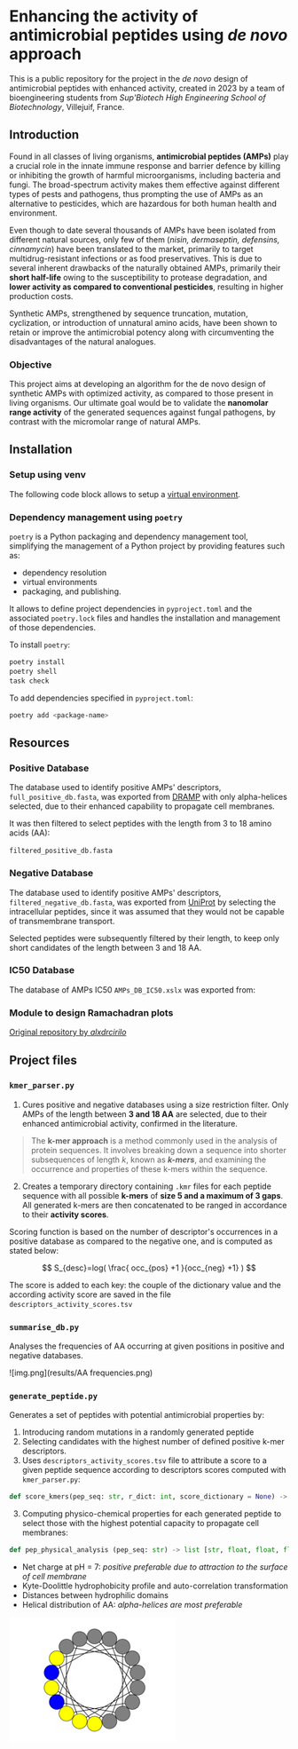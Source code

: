 # Enhancing the activity of antimicrobial peptides using _de novo_ approach
This is a public repository for the project in the _de novo_ design of antimicrobial peptides with enhanced activity, created in 2023 by a team of bioengineering students from _Sup'Biotech High Engineering School of Biotechnology_, Villejuif, France.

## Introduction

Found in all classes of living organisms, **antimicrobial peptides (AMPs)** play a crucial role in the innate immune response and barrier defence by killing or inhibiting the growth of harmful microorganisms, including bacteria and fungi. The broad-spectrum activity makes them effective against different types of pests and pathogens, thus prompting the use of AMPs as an alternative to pesticides, which are hazardous for both human health and environment. 

Even though to date several thousands of AMPs have been isolated from different natural sources, only few of them (_nisin, dermaseptin, defensins, cinnamycin_) have been translated to the market, primarily to target multidrug-resistant infections or as food preservatives. 
This is due to several inherent drawbacks of the naturally obtained AMPs, primarily their **short half-life** owing to the susceptibility to protease degradation, and **lower activity as compared to conventional pesticides**, resulting in higher production costs. 

Synthetic AMPs, strengthened by sequence truncation, mutation, cyclization, or introduction of unnatural amino acids, have been shown to retain or improve the antimicrobial potency along with circumventing the disadvantages of the natural analogues.

### Objective

This project aims at developing an algorithm for the de novo design of synthetic AMPs with optimized activity, as compared to those present in living organisms. Our ultimate goal would be to validate the **nanomolar range activity** of the generated sequences against fungal pathogens, by contrast with the micromolar range of natural AMPs. 

## Installation
### Setup using venv

The following code block allows to setup a [virtual environment](https://docs.python.org/3/library/venv.html).

### Dependency management using ```poetry```

```poetry``` is a Python packaging and dependency management tool, simplifying the management of a Python project by providing features such as:

- dependency resolution
- virtual environments
- packaging, and publishing. 

It allows to define project dependencies in ```pyproject.toml``` and the associated ```poetry.lock``` files and handles the installation and management of those dependencies.

To install ```poetry```:

```bash
poetry install
poetry shell
task check
```

To add dependencies specified in ```pyproject.toml```: 

```bash
poetry add <package-name>
```

## Resources 

### Positive Database

The database used to identify positive AMPs' descriptors, ```full_positive_db.fasta```, was exported from [DRAMP](http://dramp.cpu-bioinfor.org) with only alpha-helices selected, due to their enhanced capability to propagate cell membranes.

It was then filtered to select peptides with the length from 3 to 18 amino acids (AA):

```filtered_positive_db.fasta```

### Negative Database 

The database used to identify positive AMPs' descriptors, ```filtered_negative_db.fasta```, was exported from [UniProt](https://www.uniprot.org/) by selecting the intracellular peptides, since it was assumed that they would not be capable of transmembrane transport. 

Selected peptides were subsequently filtered by their length, to keep only short candidates of the length between 3 and 18 AA.

### IC50 Database

The database of AMPs IC50 ```AMPs_DB_IC50.xslx``` was exported from: 

### Module to design Ramachadran plots

[Original repository by _alxdrcirilo_ ](https://github.com/alxdrcirilo/RamachanDraw)

## Project files 

### ```kmer_parser.py```

1. Cures positive and negative databases using a size restriction filter. Only AMPs of the length between **3 and 18 AA** are selected, due to their enhanced antimicrobial activity, confirmed in the literature.

> The **k-mer approach** is a method commonly used in the analysis of protein sequences. It involves breaking down a sequence into shorter subsequences of length _k_, known as _**k-mers**_, and examining the occurrence and properties of these k-mers within the sequence.

2. Creates a temporary directory containing ```.kmr``` files for each peptide sequence with all possible **k-mers** of **size 5 and a maximum of 3 gaps**. 
All generated k-mers are then concatenated to be ranged in accordance to their **activity scores**.

Scoring function is based on the number of descriptor's occurrences in a positive database as compared to the negative one, and is computed as stated below: 

$$
S_{desc}=log( \frac{ occ_{pos} +1 }{occ_{neg} +1} )
$$

The score is added to each key: the couple of the dictionary value and the according activity score are saved in the file ```descriptors_activity_scores.tsv``` 

### ```summarise_db.py``` 

Analyses the frequencies of AA occurring at given positions in positive and negative databases.

![img.png](results/AA frequencies.png)

### ```generate_peptide.py```

Generates a set of peptides with potential antimicrobial properties by:
1. Introducing random mutations in a randomly generated peptide 
2. Selecting candidates with the highest number of defined positive k-mer descriptors. 
3. Uses ```descriptors_activity_scores.tsv``` file to attribute a score to a given peptide sequence according to descriptors scores computed with ```kmer_parser.py```:

``` Python 
def score_kmers(pep_seq: str, r_dict: int, score_dictionary = None) -> float
```

3. Computing physico-chemical properties for each generated peptide to select those with the highest potential capacity to propagate cell membranes:

``` Python
def pep_physical_analysis (pep_seq: str) -> list [str, float, float, float]
```

- Net charge at pH = 7: _positive preferable due to attraction to the surface of cell membrane_
- Kyte-Doolittle hydrophobicity profile and auto-correlation transformation 
- Distances between hydrophilic domains 
- Helical distribution of AA: _alpha-helices are most preferable_

<img src="results/filtered_positive_db_aa_distribution.png" width="300"  >

